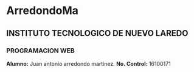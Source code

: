 # ArredondoMa

## **INSTITUTO TECNOLOGICO DE NUEVO LAREDO**

### **PROGRAMACION WEB**

**Alumno:** Juan antonio arredondo martinez.
**No. Control:** 16100171
